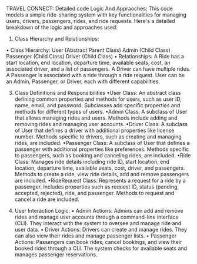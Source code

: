 TRAVEL CONNECT:
Detailed code Logic And Appraoches;
This code models a simple ride-sharing system with key functionalities for managing users, drivers, passengers, rides, and ride requests. Here's a detailed breakdown of the logic and approaches used:
1. Class Hierarchy and Relationships:
   
•	Class Hierarchy:
User (Abstract Parent Class)
Admin (Child Class)
Passenger (Child Class)
Driver (Child Class)
•	Relationships:
A Ride has a start location, end location, departure time, available seats, cost, an associated driver, and a list of passengers.
A Driver can have multiple rides.
A Passenger is associated with a ride through a ride request.
User can be an Admin, Passenger, or Driver, each with different capabilities.


3. Class Definitions and Responsibilities
•User Class: An abstract class defining common properties and methods for users, such as user ID, name, email, and password. Subclasses add specific properties and methods for different types of users.
•Admin Class: A subclass of User that allows managing rides and users. Methods include adding and removing rides and managing user accounts.
•Driver Class: A subclass of User that defines a driver with additional properties like license number. Methods specific to drivers, such as creating and managing rides, are included.
•Passenger Class: A subclass of User that defines a passenger with additional properties like preferences. Methods specific to passengers, such as booking and canceling rides, are included.
•Ride Class: Manages ride details including ride ID, start location, end location, departure time, available seats, cost, driver, and passengers. Methods to create a ride, view ride details, add and remove passengers are included.
•RideRequest Class: Represents a request for a ride by a passenger. Includes properties such as request ID, status (pending, accepted, rejected), ride, and passenger. Methods to request and cancel a ride are included.

4. User Interaction Logic:
•	Admin Actions: Admins can add and remove rides and manage user accounts through a command-line interface (CLI). They interact with the system to oversee and manage ride and user data.
•	Driver Actions: Drivers can create and manage rides. They can also view their rides and manage passenger lists.
•	Passenger Actions: Passengers can book rides, cancel bookings, and view their booked rides through a CLI. The system checks for available seats and manages passenger reservations.
